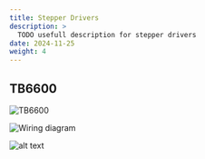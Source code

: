 ```yaml
---
title: Stepper Drivers
description: >
  TODO usefull description for stepper drivers
date: 2024-11-25
weight: 4
---
```


## TB6600

![TB6600](https://m.media-amazon.com/images/I/71VpJi6PIJL._SL1500_.jpg)

![Wiring diagram](https://i.ebayimg.com/images/g/TJYAAOSwU2NnE9ii/s-l1600.webp)

![alt text](https://i.ebayimg.com/images/g/l-UAAOSwwGhnE9ii/s-l1600.webp)
